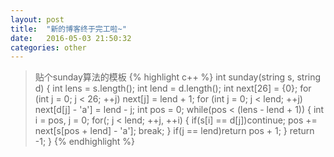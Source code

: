 ```yaml
---
layout: post
title:  "新的博客终于完工啦~"
date:   2016-05-03 21:50:32
categories: other
---
```


>贴个sunday算法的模板
{% highlight c++ %}
int sunday(string s, string d)
{
    int lens = s.length();
    int lend = d.length();
    int next[26] = {0};
    for (int j = 0; j < 26; ++j)
        next[j] = lend + 1;
    for (int j = 0; j < lend; ++j)
        next[d[j] - 'a'] = lend - j;
    int pos = 0;
    while(pos < (lens - lend + 1))
    {
        int i = pos, j = 0;
        for(; j < lend; ++j, ++i)
        {
            if(s[i] == d[j])continue;
            pos += next[s[pos + lend] - 'a'];
            break;
        }
        if(j == lend)return pos + 1;
    }
    return -1;
}
{% endhighlight %}